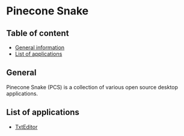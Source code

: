 # Pinecone Snake

## Table of content

* [General information](#general)
* [List of applications](#list-of-applications)

## General

Pinecone Snake (PCS) is a collection of various open source desktop applications.

## List of applications

* [TxtEditor](pcstxteditor/README.md)


